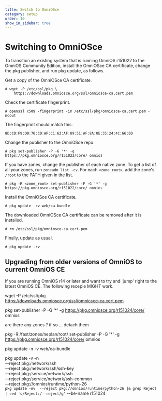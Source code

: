```yaml
---
title: Switch to OmniOSce
category: setup
order: 10
show_in_sidebar: true
---
```


# Switching to OmniOSce

To transition an existing system that is running OmniOS r151022 to
the OmniOS Community Edition, install the OmniOSce CA certificate,
change the pkg publisher, and run pkg update, as follows.

Get a copy of the OmniOSce CA certificate.

```
# wget -P /etc/ssl/pkg \
    https://downloads.omniosce.org/ssl/omniosce-ca.cert.pem
```

Check the certificate fingerprint.

```
# openssl x509 -fingerprint -in /etc/ssl/pkg/omniosce-ca.cert.pem -noout
```

The fingerprint should match this:

`8D:CD:F9:D0:76:CD:AF:C1:62:AF:89:51:AF:8A:0E:35:24:4C:66:6D`

Change the publisher to the OmniOSce repo

```
# pkg set-publisher -P -G '*' -g https://pkg.omniosce.org/r151022/core/ omnios
```

If you have zones, change the publisher of each native zone.  To get a list of
all your zones, run `zoneadm list -cv`. For each `<zone_root>`, add the zone's
`/root` to the PATH given in the list.


```
# pkg -R <zone_root> set-publisher -P -G '*' -g https://pkg.omniosce.org/r151022/core/ omnios
```

Install the OmniOSce CA certificate.

```
# pkg update -rv web/ca-bundle
```

The downloaded OmniOSce CA certificate can be removed after it is installed.

```
# rm /etc/ssl/pkg/omniosce-ca.cert.pem
```

Finally, update as usual.

```
# pkg update -rv
```

## Upgrading from older versions of OmniOS to current OmniOS CE

If you are running OmniOS r14 or later and want to try and 'jump' right to
the latest OmniOS CE. The following recepie MIGHT work. 

wget -P /etc/ssl/pkg \
    https://downloads.omniosce.org/ssl/omniosce-ca.cert.pem


pkg set-publisher -P -G '*' -g https://pkg.omniosce.org/r151024/core/ omnios

are there any zones ? if so ... detach them

pkg -R /fast/zones/neplan/root/ set-publisher -P -G '*' -g https://pkg.omniosce.org/r151024/core/ omnios

pkg update -n -v web/ca-bundle

pkg update -v -n \
	--reject pkg:/network/ssh \
	--reject pkg:/network/ssh/ssh-key \
	--reject pkg:/service/network/ssh \
	--reject pkg:/service/network/ssh-common \
	--reject pkg://omnios/runtime/python-26 \
	`pkg update -nv  --reject pkg://omnios/runtime/python-26 |& grep Reject | sed 's/Reject:/--reject/g'` --be-name r151024





